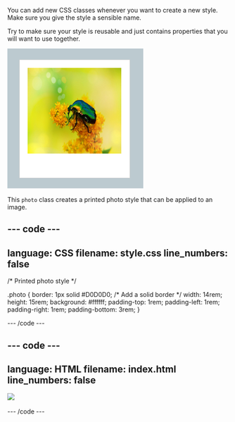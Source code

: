 
You can add new CSS classes whenever you want to create a new style. Make sure you give the style a sensible name. 

Try to make sure your style is reusable and just contains properties that you will want to use together. 

![A photo of a beetle with a white boader which is larger at the bottom](images/beetle-photo.png)

This `photo` class creates a printed photo style that can be applied to an image.

--- code ---
---
language: CSS
filename: style.css
line_numbers: false
---

/* Printed photo style */

.photo {
  border: 1px solid #D0D0D0; /* Add a solid border */
  width: 14rem;
  height: 15rem;
  background: #ffffff;
  padding-top: 1rem;
  padding-left: 1rem;
  padding-right: 1rem;
  padding-bottom: 3rem;
}

--- /code ---

--- code ---
---
language: HTML
filename: index.html
line_numbers: false
---

<section>
  <img class="photo" src="beetle.jpg">
</section>

--- /code ---


